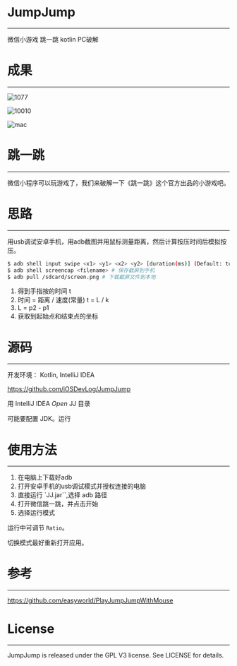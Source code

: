 
# JumpJump
---

微信小游戏 跳一跳 kotlin PC破解

# 成果
---

![1077](https://github.com/iOSDevLog/JumpJump/raw/master/screenshot.jpg)

![10010](https://github.com/iOSDevLog/JumpJump/raw/master/10010.jpg)

![mac](https://github.com/iOSDevLog/JumpJump/raw/master/mac.jpg)

# 跳一跳
---

微信小程序可以玩游戏了，我们来破解一下《跳一跳》这个官方出品的小游戏吧。

# 思路
---

用usb调试安卓手机，用adb截图并用鼠标测量距离，然后计算按压时间后模拟按压。

```bash
$ adb shell input swipe <x1> <y1> <x2> <y2> [duration(ms)] (Default: touchscreen) # 模拟长按
$ adb shell screencap <filename> # 保存截屏到手机
$ adb pull /sdcard/screen.png # 下载截屏文件到本地
```

1. 得到手指按的时间 t
1. 时间 = 距离 / 速度(常量) t = L / k
1. L = p2 - p1
1. 获取到起始点和结束点的坐标

# 源码
---

开发环境： Kotlin, IntelliJ IDEA

<https://github.com/iOSDevLog/JumpJump>

用 IntelliJ IDEA *Open* JJ 目录

可能要配置 JDK。运行


# 使用方法
---

1. 在电脑上下载好adb
1. 打开安卓手机的usb调试模式并授权连接的电脑
1. 直接运行 `JJ.jar``,选择 adb 路径
1. 打开微信跳一跳，并点击开始
1. 选择运行模式

运行中可调节 `Ratio`。

切换模式最好重新打开应用。

# 参考
---

<https://github.com/easyworld/PlayJumpJumpWithMouse>

# License
---

JumpJump is released under the GPL V3 license. See LICENSE for details.
